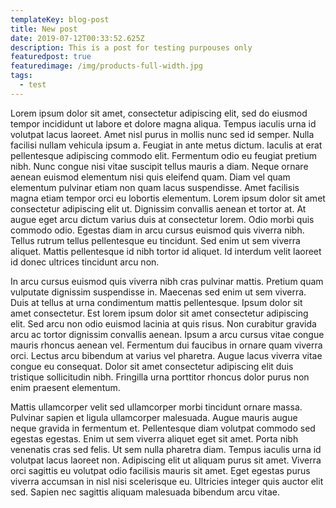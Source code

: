 ```yaml
---
templateKey: blog-post
title: New post
date: 2019-07-12T00:33:52.625Z
description: This is a post for testing purpouses only
featuredpost: true
featuredimage: /img/products-full-width.jpg
tags:
  - test
---
```

Lorem ipsum dolor sit amet, consectetur adipiscing elit, sed do eiusmod tempor incididunt ut labore et dolore magna aliqua. Tempus iaculis urna id volutpat lacus laoreet. Amet nisl purus in mollis nunc sed id semper. Nulla facilisi nullam vehicula ipsum a. Feugiat in ante metus dictum. Iaculis at erat pellentesque adipiscing commodo elit. Fermentum odio eu feugiat pretium nibh. Nunc congue nisi vitae suscipit tellus mauris a diam. Neque ornare aenean euismod elementum nisi quis eleifend quam. Diam vel quam elementum pulvinar etiam non quam lacus suspendisse. Amet facilisis magna etiam tempor orci eu lobortis elementum. Lorem ipsum dolor sit amet consectetur adipiscing elit ut. Dignissim convallis aenean et tortor at. At augue eget arcu dictum varius duis at consectetur lorem. Odio morbi quis commodo odio. Egestas diam in arcu cursus euismod quis viverra nibh. Tellus rutrum tellus pellentesque eu tincidunt. Sed enim ut sem viverra aliquet. Mattis pellentesque id nibh tortor id aliquet. Id interdum velit laoreet id donec ultrices tincidunt arcu non.



In arcu cursus euismod quis viverra nibh cras pulvinar mattis. Pretium quam vulputate dignissim suspendisse in. Maecenas sed enim ut sem viverra. Duis at tellus at urna condimentum mattis pellentesque. Ipsum dolor sit amet consectetur. Est lorem ipsum dolor sit amet consectetur adipiscing elit. Sed arcu non odio euismod lacinia at quis risus. Non curabitur gravida arcu ac tortor dignissim convallis aenean. Ipsum a arcu cursus vitae congue mauris rhoncus aenean vel. Fermentum dui faucibus in ornare quam viverra orci. Lectus arcu bibendum at varius vel pharetra. Augue lacus viverra vitae congue eu consequat. Dolor sit amet consectetur adipiscing elit duis tristique sollicitudin nibh. Fringilla urna porttitor rhoncus dolor purus non enim praesent elementum.



Mattis ullamcorper velit sed ullamcorper morbi tincidunt ornare massa. Pulvinar sapien et ligula ullamcorper malesuada. Augue mauris augue neque gravida in fermentum et. Pellentesque diam volutpat commodo sed egestas egestas. Enim ut sem viverra aliquet eget sit amet. Porta nibh venenatis cras sed felis. Ut sem nulla pharetra diam. Tempus iaculis urna id volutpat lacus laoreet non. Adipiscing elit ut aliquam purus sit amet. Viverra orci sagittis eu volutpat odio facilisis mauris sit amet. Eget egestas purus viverra accumsan in nisl nisi scelerisque eu. Ultricies integer quis auctor elit sed. Sapien nec sagittis aliquam malesuada bibendum arcu vitae.
